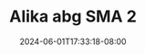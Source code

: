 --- 
title: "Alika abg SMA 2"
description: "nonton  video bokep Alika abg SMA 2 gratis full vidio new"
date: 2024-06-01T17:33:18-08:00
file_code: "n6bbllo386qs"
draft: false
cover: "zx57ucm0cm2f4vlu.jpg"
tags: ["Alika", "abg", "SMA", "bokep-indo", "bokep-viral", "bokep-ig"]
length: 257
fld_id: "1483123"
foldername: "Alikah"
categories: ["Alikah"]
views: 0
---